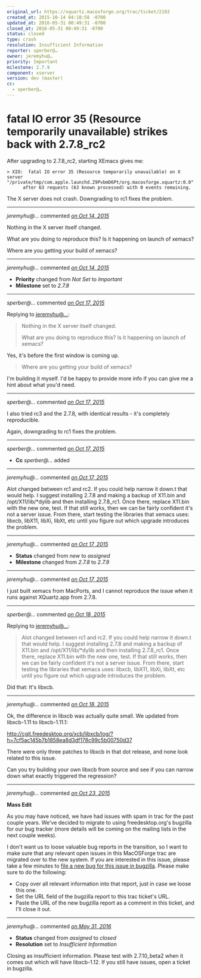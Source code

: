 ```yaml
---
original_url: https://xquartz.macosforge.org/trac/ticket/2183
created_at: 2015-10-14 04:18:58 -0700
updated_at: 2016-05-31 00:49:31 -0700
closed_at: 2016-05-31 00:49:31 -0700
status: closed
type: crash
resolution: Insufficient Information
reporter: sperber@…
owner: jeremyhu@…
priority: Important
milestone: 2.7.9
component: xserver
version: dev (master)
cc:
  - sperber@…
---
```


fatal IO error 35 (Resource temporarily unavailable) strikes back with 2.7.8\_rc2
=================================================================================


After upgrading to 2.7.8\_rc2, starting XEmacs gives me:

    > XIO:  fatal IO error 35 (Resource temporarily unavailable) on X server "/private/tmp/com.apple.launchd.Z9PvbmD6Pt/org.macosforge.xquartz:0.0"
          after 63 requests (63 known processed) with 0 events remaining.

The X server does not crash. Downgrading to rc1 fixes the problem.



---

*jeremyhu@…* commented *[on Oct 14, 2015](https://xquartz.macosforge.org/trac/ticket/2183#comment:1 "October 14, 2015 at 9:22 AM PDT")*

Nothing in the X server itself changed.

What are you doing to reproduce this? Is it happening on launch of xemacs?

Where are you getting your build of xemacs?



---

*jeremyhu@…* commented *[on Oct 14, 2015](https://xquartz.macosforge.org/trac/ticket/2183#comment:2 "October 14, 2015 at 6:34 PM PDT")*

-   **Priority** changed from *Not Set* to *Important*
-   **Milestone** set to *2.7.8*



---

*sperber@…* commented *[on Oct 17, 2015](https://xquartz.macosforge.org/trac/ticket/2183#comment:3 "October 17, 2015 at 4:37 AM PDT")*

Replying to [jeremyhu@…](https://xquartz.macosforge.org/trac/ticket/2183#comment:1):

> Nothing in the X server itself changed.
>
> What are you doing to reproduce this? Is it happening on launch of xemacs?

Yes, it's before the first window is coming up.

> Where are you getting your build of xemacs?

I'm building it myself. I'd be happy to provide more info if you can give me a hint about what you'd need.



---

*sperber@…* commented *[on Oct 17, 2015](https://xquartz.macosforge.org/trac/ticket/2183#comment:4 "October 17, 2015 at 5:17 AM PDT")*

I also tried rc3 and the 2.7.8, with identical results - it's completely reproducible.

Again, downgrading to rc1 fixes the problem.



---

*sperber@…* commented *[on Oct 17, 2015](https://xquartz.macosforge.org/trac/ticket/2183#comment:5 "October 17, 2015 at 5:28 AM PDT")*

-   **Cc** *sperber@…* added



---

*jeremyhu@…* commented *[on Oct 17, 2015](https://xquartz.macosforge.org/trac/ticket/2183#comment:6 "October 17, 2015 at 10:53 AM PDT")*

Alot changed between rc1 and rc2. If you could help narrow it down.t that would help. I suggest installing 2.7.8 and making a backup of X11.bin and /opt/X11/lib/\*dylib and then installing 2.7.8\_rc1. Once there, replace X11.bin with the new one, test. If that still works, then we can be fairly confident it's not a server issue. From there, start testing the libraries that xemacs uses: libxcb, libX11, libXi, libXt, etc until you figure out which upgrade introduces the problem.



---

*jeremyhu@…* commented *[on Oct 17, 2015](https://xquartz.macosforge.org/trac/ticket/2183#comment:7 "October 17, 2015 at 12:01 PM PDT")*

-   **Status** changed from *new* to *assigned*
-   **Milestone** changed from *2.7.8* to *2.7.9*



---

*jeremyhu@…* commented *[on Oct 17, 2015](https://xquartz.macosforge.org/trac/ticket/2183#comment:8 "October 17, 2015 at 1:21 PM PDT")*

I just built xemacs from MacPorts, and I cannot reproduce the issue when it runs against XQuartz.app from 2.7.8.



---

*sperber@…* commented *[on Oct 18, 2015](https://xquartz.macosforge.org/trac/ticket/2183#comment:9 "October 18, 2015 at 8:13 AM PDT")*

Replying to [jeremyhu@…](https://xquartz.macosforge.org/trac/ticket/2183#comment:6):

> Alot changed between rc1 and rc2. If you could help narrow it down.t that would help. I suggest installing 2.7.8 and making a backup of X11.bin and /opt/X11/lib/\*dylib and then installing 2.7.8\_rc1. Once there, replace X11.bin with the new one, test. If that still works, then we can be fairly confident it's not a server issue. From there, start testing the libraries that xemacs uses: libxcb, libX11, libXi, libXt, etc until you figure out which upgrade introduces the problem.

Did that: It's libxcb.



---

*jeremyhu@…* commented *[on Oct 18, 2015](https://xquartz.macosforge.org/trac/ticket/2183#comment:10 "October 18, 2015 at 2:39 PM PDT")*

Ok, the difference in libxcb was actually quite small. We updated from libxcb-1.11 to libxcb-1.11.1:

<http://cgit.freedesktop.org/xcb/libxcb/log/?h=7cf5ac145b7b1858ea8d3df178c99c5b00750d37>

There were only three patches to libxcb in that dot release, and none look related to this issue.

Can you try building your own libxcb from source and see if you can narrow down what exactly triggered the regression?



---

*jeremyhu@…* commented *[on Oct 23, 2015](https://xquartz.macosforge.org/trac/ticket/2183#comment:11 "October 23, 2015 at 10:27 AM PDT")*

**Mass Edit**

As you may have noticed, we have had issues with spam in trac for the past couple years. We've decided to migrate to using freedesktop.org's bugzilla for our bug tracker (more details will be coming on the mailing lists in the next couple weeks).

I don't want us to loose valuable bug reports in the transition, so I want to make sure that any relevant open issues in this MacOSForge trac are migrated over to the new system. If you are interested in this issue, please take a few minutes to [file a new bug for this issue in bugzilla](https://bugs.freedesktop.org/enter_bug.cgi?product=XQuartz&component=New%20Bugs). Please make sure to do the following:

-   Copy over all relevant information into that report, just in case we loose this one.
-   Set the URL field of the bugzilla report to this trac ticket's URL.
-   Paste the URL of the new bugzilla report as a comment in this ticket, and I'll close it out.



---

*jeremyhu@…* commented *[on May 31, 2016](https://xquartz.macosforge.org/trac/ticket/2183#comment:12 "May 31, 2016 at 12:49 AM PDT")*

-   **Status** changed from *assigned* to *closed*
-   **Resolution** set to *Insufficient Information*

Closing as insufficient information. Please test with 2.7.10\_beta2 when it comes out which will have libxcb-1.12. If you still have issues, open a ticket in bugzilla.



